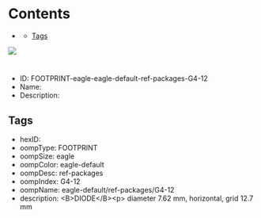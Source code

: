 



Contents
========

* [](#)
	* [Tags](#tags)
  
![][im]
# 

- ID: FOOTPRINT-eagle-eagle-default-ref-packages-G4-12
- Name: 
- Description: 

## Tags

- hexID: 
- oompType: FOOTPRINT
- oompSize: eagle
- oompColor: eagle-default
- oompDesc: ref-packages
- oompIndex: G4-12
- oompName: eagle-default/ref-packages/G4-12
- description: &lt;B&gt;DIODE&lt;/B&gt;&lt;p&gt;&#xD;
diameter 7.62 mm, horizontal, grid 12.7 mm



[im]: image.png
